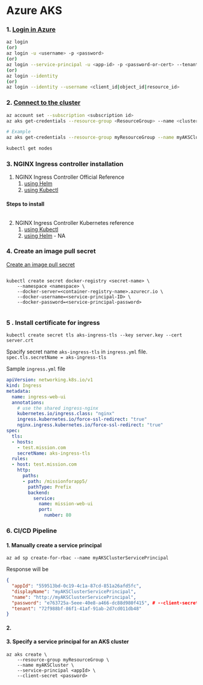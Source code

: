 # Azure AKS

### 1. [Login in Azure](https://docs.microsoft.com/en-us/cli/azure/authenticate-azure-cli)

```sh
az login
(or)
az login -u <username> -p <password>
(or)
az login --service-principal -u <app-id> -p <password-or-cert> --tenant <tenant>
(or)
az login --identity
(or)
az login --identity --username <client_id|object_id|resource_id>
```

### 2. [Connect to the cluster](https://docs.microsoft.com/en-us/azure/aks/kubernetes-walkthrough)

```sh
az account set --subscription <subscription id>
az aks get-credentials --resource-group <ResourceGroup> --name <cluster name>

# Example 
az aks get-credentials --resource-group myResourceGroup --name myAKSCluster

kubectl get nodes
```

### 3. NGINX Ingress controller installation

1. NGINX Ingress Controller Official Reference
	1. [using Helm](https://docs.nginx.com/nginx-ingress-controller/installation/installation-with-helm/)
	2. [using Kubectl](https://docs.nginx.com/nginx-ingress-controller/installation/installation-with-manifests/)

#### Steps to install
```shell

```
2. NGINX Ingress Controller Kubernetes reference
	1. [using Kubectl](https://kubernetes.github.io/ingress-nginx/deploy/#azure)
	2. [using Helm]() - NA

### 4. Create an image pull secret

[Create an image pull secret](https://docs.microsoft.com/en-us/azure/container-registry/container-registry-auth-kubernetes#:~:text=your%20service%20principal.-,Create%20an%20image%20pull%20secret,password%2C%20and%20the%20registry%20URL.)

```shell

kubectl create secret docker-registry <secret-name> \
    --namespace <namespace> \
    --docker-server=<container-registry-name>.azurecr.io \
    --docker-username=<service-principal-ID> \
    --docker-password=<service-principal-password>
 
 ```
### 5 . Install certificate for ingress

```shell
kubectl create secret tls aks-ingress-tls --key server.key --cert server.crt
```
Spacify secret name `aks-ingress-tls` in `ingress.yml` file.  `spec.tls.secretName = aks-ingress-tls` 

Sample `ingress.yml` file

```yml
apiVersion: networking.k8s.io/v1
kind: Ingress
metadata:
  name: ingress-web-ui
  annotations:
    # use the shared ingress-nginx
    kubernetes.io/ingress.class: "nginx"
    ingress.kubernetes.io/force-ssl-redirect: "true"
    nginx.ingress.kubernetes.io/force-ssl-redirect: "true"
spec:
  tls:
  - hosts:
    - test.mission.com
    secretName: aks-ingress-tls
  rules:
  - host: test.mission.com
    http:
      paths:
      - path: /missionforapp5/
        pathType: Prefix
        backend:
          service:
            name: mission-web-ui
            port:
              number: 80
```
### 6. CI/CD Pipeline 

#### 1. Manually create a service principal

```
az ad sp create-for-rbac --name myAKSClusterServicePrincipal
```
Response will be

```json
{
  "appId": "559513bd-0c19-4c1a-87cd-851a26afd5fc",
  "displayName": "myAKSClusterServicePrincipal",
  "name": "http://myAKSClusterServicePrincipal",
  "password": "e763725a-5eee-40e8-a466-dc88d980f415", # --client-secret
  "tenant": "72f988bf-86f1-41af-91ab-2d7cd011db48"
}
```

#### 2. 


#### 3. Specify a service principal for an AKS cluster

```
az aks create \
    --resource-group myResourceGroup \
    --name myAKSCluster \
    --service-principal <appId> \
    --client-secret <password>
```
